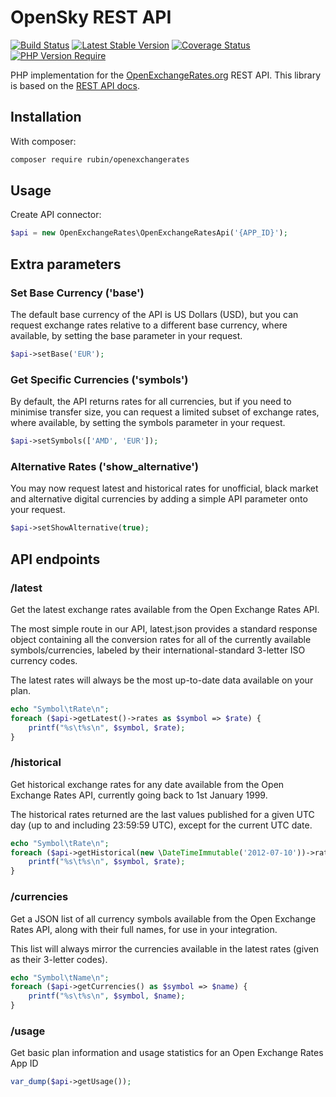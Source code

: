 # OpenSky REST API

[![Build Status](https://github.com/xRubin/OpenExchangeRates/workflows/CI/badge.svg)](https://github.com/xRubin/OpenExchangeRates/actions)
[![Latest Stable Version](https://img.shields.io/github/v/release/xRubin/OpenExchangeRates)](https://packagist.org/packages/rubin/openexchangerates)
[![Coverage Status](https://coveralls.io/repos/github/xRubin/OpenExchangeRates/badge.svg?branch=master)](https://coveralls.io/github/xRubin/OpenExchangeRates?branch=master)
[![PHP Version Require](https://img.shields.io/badge/php-8.2-777BB3)](https://packagist.org/packages/rubin/openexchangerates)

PHP implementation for the [OpenExchangeRates.org](https://openexchangerates.org/) REST API.
This library is based on the [REST API docs](https://docs.openexchangerates.org/reference/api-introduction).

## Installation
With composer:
```bash
composer require rubin/openexchangerates
```

## Usage
Create API connector:
```php
$api = new OpenExchangeRates\OpenExchangeRatesApi('{APP_ID}');
```
## Extra parameters
### Set Base Currency ('base')
The default base currency of the API is US Dollars (USD), but you can request exchange rates relative to a different base currency, where available, by setting the base parameter in your request.
```php
$api->setBase('EUR');
````
### Get Specific Currencies ('symbols')
By default, the API returns rates for all currencies, but if you need to minimise transfer size, you can request a limited subset of exchange rates, where available, by setting the symbols parameter in your request.
```php
$api->setSymbols(['AMD', 'EUR']);
````
### Alternative Rates ('show_alternative')
You may now request latest and historical rates for unofficial, black market and alternative digital currencies by adding a simple API parameter onto your request.
```php
$api->setShowAlternative(true);
````
## API endpoints
### /latest
Get the latest exchange rates available from the Open Exchange Rates API.

The most simple route in our API, latest.json provides a standard response object containing all the conversion rates for all of the currently available symbols/currencies, labeled by their international-standard 3-letter ISO currency codes.

The latest rates will always be the most up-to-date data available on your plan.
```php
echo "Symbol\tRate\n";
foreach ($api->getLatest()->rates as $symbol => $rate) {
    printf("%s\t%s\n", $symbol, $rate);
}
```

### /historical
Get historical exchange rates for any date available from the Open Exchange Rates API, currently going back to 1st January 1999.

The historical rates returned are the last values published for a given UTC day (up to and including 23:59:59 UTC), except for the current UTC date.
```php
echo "Symbol\tRate\n";
foreach ($api->getHistorical(new \DateTimeImmutable('2012-07-10'))->rates as $symbol => $rate) {
    printf("%s\t%s\n", $symbol, $rate);
}
```

### /currencies
Get a JSON list of all currency symbols available from the Open Exchange Rates API, along with their full names, for use in your integration.

This list will always mirror the currencies available in the latest rates (given as their 3-letter codes).
```php
echo "Symbol\tName\n";
foreach ($api->getCurrencies() as $symbol => $name) {
    printf("%s\t%s\n", $symbol, $name);
}
```

### /usage
Get basic plan information and usage statistics for an Open Exchange Rates App ID
```php
var_dump($api->getUsage());
```
